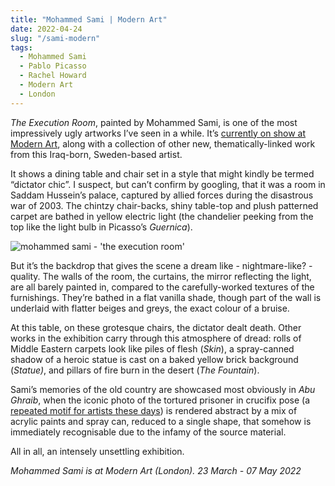 ```yaml
---
title: "Mohammed Sami | Modern Art"
date: 2022-04-24
slug: "/sami-modern"
tags:
  - Mohammed Sami
  - Pablo Picasso
  - Rachel Howard
  - Modern Art
  - London
---
```


*The Execution Room*, painted by Mohammed Sami, is one of the most impressively ugly artworks I’ve seen in a while. It’s [currently on show at Modern Art](https://modernart.net/exhibitions/mohammed-sami), along with a collection of other new, thematically-linked work from this Iraq-born, Sweden-based artist.

It shows a dining table and chair set in a style that might kindly be termed “dictator chic”. I suspect, but can’t confirm by googling, that it was a room in Saddam Hussein’s palace, captured by allied forces during the disastrous war of 2003. The chintzy chair-backs, shiny table-top and plush patterned carpet are bathed in yellow electric light (the chandelier peeking from the top like the light bulb in Picasso’s *Guernica*).

![mohammed sami - 'the execution room'](/sami-modern-1.jpeg)

But it’s the backdrop that gives the scene a dream like - nightmare-like? - quality. The walls of the room, the curtains, the mirror reflecting the light, are all barely painted in, compared to the carefully-worked textures of the furnishings. They’re bathed in a flat vanilla shade, though part of the wall is underlaid with flatter beiges and greys, the exact colour of a bruise.

At this table, on these grotesque chairs, the dictator dealt death. Other works in the exhibition carry through this atmosphere of dread: rolls of Middle Eastern carpets look like piles of flesh (*Skin*), a spray-canned shadow of a heroic statue is cast on a baked yellow brick background (*Statue)*, and pillars of fire burn in the desert (*The Fountain*).

Sami’s memories of the old country are showcased most obviously in *Abu Ghraib*, when the iconic photo of the tortured prisoner in crucifix pose (a [repeated motif for artists these days](/howard-newport)) is rendered abstract by a mix of acrylic paints and spray can, reduced to a single shape, that somehow is immediately recognisable due to the infamy of the source material.

All in all, an intensely unsettling exhibition.

*Mohammed Sami is at Modern Art (London). 23 March - 07 May 2022*
